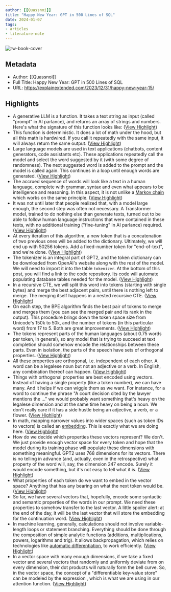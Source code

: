 ```yaml
---
author: [[Quassnoi]]
title: "Happy New Year: GPT in 500 Lines of SQL"
date: 2024-01-07
tags: 
- articles
- literature-note
---
```

![rw-book-cover](https://explainextended.com/wp-content/uploads/2023/12/kandinsky-download-1703639350496.jpg)

## Metadata
- Author: [[Quassnoi]]
- Full Title: Happy New Year: GPT in 500 Lines of SQL
- URL: https://explainextended.com/2023/12/31/happy-new-year-15/

## Highlights
- A generative LLM is a function. It takes a text string as input (called "prompt" in AI parlance), and returns an array of strings and numbers. Here's what the signature of this function looks like: ([View Highlight](https://read.readwise.io/read/01hkhz35eqefjvt1xspfjppy57))
- This function is deterministic. It does a lot of math under the hood, but all this math is hardwired. If you call it repeatedly with the same input, it will always return the same output. ([View Highlight](https://read.readwise.io/read/01hkhz3dszdtaprm0rtbphytaf))
- Large language models are used in text applications (chatbots, content generators, code assistants etc). These applications repeatedly call the model and select the word suggested by it (with some degree of randomness). The next suggested word is added to the prompt and the model is called again. This continues in a loop until enough words are generated. ([View Highlight](https://read.readwise.io/read/01hkhz4be7r414g46pvvd04ehc))
- The accrued sequence of words will look like a text in a human language, complete with grammar, syntax and even what appears to be intelligence and reasoning. In this aspect, it is not unlike a [Markov chain](https://en.wikipedia.org/wiki/Discrete-time_Markov_chain) which works on the same principle. ([View Highlight](https://read.readwise.io/read/01hkhz4mm77bfc0excfy33paqk))
- It was not until later that people realized that, with a model large enough, the second step was often not necessary. A Transformer model, trained to do nothing else than generate texts, turned out to be able to follow human language instructions that were contained in these texts, with no additional training ("fine-tuning" in AI parlance) required. ([View Highlight](https://read.readwise.io/read/01hkhz82accyt16sfwrhsf73x3))
- At every iteration of this algorithm, a new token that is a concatenation of two previous ones will be added to the dictionary. Ultimately, we will end up with 50256 tokens. Add a fixed-number token for "end-of-text", and we're done. ([View Highlight](https://read.readwise.io/read/01hkhza686hmqwkj6gdmxc62c8))
- The tokenizer is an integral part of GPT2, and the token dictionary can be downloaded from OpenAI's website along with the rest of the model. We will need to import it into the table `tokenizer`. At the bottom of this post, you will find a link to the code repository. Its code will automate populating database tables needed for the model. ([View Highlight](https://read.readwise.io/read/01hkhzagprnn86yrdc9xcm8t6w))
- In a recursive CTE, we will split this word into tokens (starting with single bytes) and merge the best adjacent pairs, until there is nothing left to merge. The merging itself happens in a nested recursive CTE. ([View Highlight](https://read.readwise.io/read/01hkhzap8bzygy5jed96dtz1eb))
- On each step, the BPE algorithm finds the best pair of tokens to merge and merges them (you can see the merged pair and its rank in the output). This procedure brings down the token space size from Unicode's 150k to 50k, and the number of tokens (in this particular word) from 17 to 5. Both are great improvements. ([View Highlight](https://read.readwise.io/read/01hkhzb2vkwfacvq8md6xqy6dx))
- The tokens represent parts of the human languages (about 0.75 words per token, in general), so any model that is trying to succeed at text completion should somehow encode the relationships between these parts. Even in isolation, the parts of the speech have sets of orthogonal properties. ([View Highlight](https://read.readwise.io/read/01hkhzbmk11yfvqs39dcqwkpry))
- All these properties are orthogonal, i.e. independent of each other. A word can be a legalese noun but not an adjective or a verb. In English, any combination thereof can happen. ([View Highlight](https://read.readwise.io/read/01hkhzbza4qmcy4qmwq7tnwq45))
- Things with orthogonal properties are best encoded using vectors. Instead of having a single property (like a token number), we can have many. And it helps if we can wiggle them as we want. For instance, for a word to continue the phrase "A court decision cited by the lawyer mentions the …" we would probably want something that's heavy on the legalese dimension and at the same time heavy on being a noun. We don't really care if it has a side hustle being an adjective, a verb, or a flower. ([View Highlight](https://read.readwise.io/read/01hkhzcvwf1t9j0nnrsxvx1psw))
- In math, mapping narrower values into wider spaces (such as token IDs to vectors) is called an [embedding](https://en.wikipedia.org/wiki/Embedding). This is exactly what we are doing here. ([View Highlight](https://read.readwise.io/read/01hkhzdabn8bdw4tv69n3wkgqn))
- How do we decide which properties these vectors represent? We don't. We just provide enough vector space for every token and hope that the model during its training phase will populate these dimensions with something meaningful. GPT2 uses 768 dimensions for its vectors. There is no telling in advance (and, actually, even in the retrospective) what property of the word will, say, the dimension 247 encode. Surely it would encode something, but it's not easy to tell what it is. ([View Highlight](https://read.readwise.io/read/01hkhzds6kav4kc7et2atrsdst))
- What properties of each token do we want to embed in the vector space? Anything that has any bearing on what the next token would be. ([View Highlight](https://read.readwise.io/read/01hkhzdxrrrkmpv120j5e0m59f))
- So far, we have several vectors that, hopefully, encode some syntactic and semantic properties of the words in our prompt. We need these properties to somehow transfer to the last vector. A little spoiler alert: at the end of the day, it will be the last vector that will store the embedding for the continuation word. ([View Highlight](https://read.readwise.io/read/01hkhzfmjrnrwhq5vzk9ygrsg5))
- In machine learning, generally, calculations should not involve variable-length loops or statement branching. Everything should be done through the composition of simple analytic functions (additions, multiplications, powers, logarithms and trig). It allows backpropagation, which relies on technologies like [automatic differentiation](https://en.wikipedia.org/wiki/Automatic_differentiation), to work efficiently. ([View Highlight](https://read.readwise.io/read/01hkhzh56hzzgdnw54t366182y))
- In a vector space with many enough dimensions, if we take a fixed vector and several vectors that randomly and uniformly deviate from on every dimension, their dot products will naturally form the bell curve. So, in the vector space, the concept of a "differentiable key-value store" can be modeled by the expression , which is what we are using in our attention function. ([View Highlight](https://read.readwise.io/read/01hkhzhn73jy37s2etvg0vtdg9))

